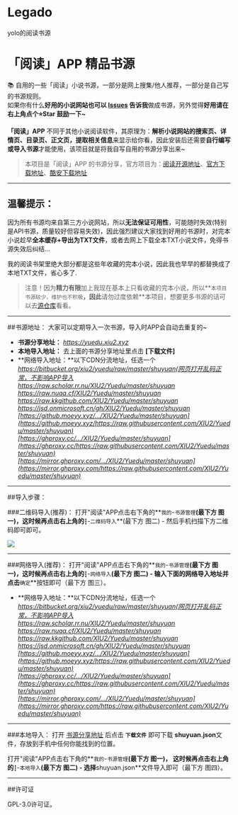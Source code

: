 # Legado
yolo的阅读书源
# 「阅读」APP 精品书源

📚 自用的一些「阅读」小说书源，一部分是网上搜集/他人推荐，一部分是自己写的书源规则。  
如果你有什么**好用的小说网站也可以 [Issues](https://github.com/XIU2/Yuedu/issues/new/choose) 告诉我**做成书源，另外觉得**好用请在右上角点个⭐Star 鼓励一下~**   

**「阅读」APP** 不同于其他小说阅读软件，其原理为：**解析小说网站的搜索页、详情页、目录页、正文页，提取相关信息**来显示给你看，因此安装后还需要**自行编写或导入书源**才能使用，该项目就是将我自写自用的书源分享出来~  

> 本项目是「阅读」APP 的书源分享，官方项目为：[阅读开源地址](https://github.com/gedoor/legado)、[官方下载地址](https://github.com/gedoor/legado/releases)、[酷安下载地址](https://www.coolapk.com/apk/256030)

****

## 温馨提示：

因为所有书源均来自第三方小说网站，所以**无法保证可用性**，可能随时失效(特别是API书源，质量较好但容易失效)，因此强烈建议大家找到好用的书源时，对完本小说趁早**全本缓存+导出为TXT文件**，或者去网上下载全本TXT小说文件，免得书源失效后纠结...

我的阅读书架里绝大部分都是这些年收藏的完本小说，因此我也早早的都替换成了本地TXT文件，省心多了.

>注意！因为**精力有限**加上我现在基本上只看收藏的完本小说，所以**`本项目书源较少，维护也不积极`**，因此**请勿过度依赖**本项目，想要更多书源的话可以去[源仓库](https://www.yckceo.com/yuedu/shuyuan)看看。

****

##书源地址：
大家可以定期导入一次书源，导入时APP会自动去重复的~
- **书源分享地址：** _https://yuedu.xiu2.xyz_  
- **本地导入地址：** 去上面的书源分享地址里点击 **\[下载文件\]**  
- **网络导入地址：**以下CDN分流地址，任选一个  
_https://bitbucket.org/xiu2/yuedu/raw/master/shuyuan(网页打开乱码正常，不影响APP导入_  
_https://raw.scholar.rr.nu/XIU2/Yuedu/master/shuyuan_  
_https://raw.nuaa.cf/XIU2/Yuedu/master/shuyuan_  
_https://raw.kkgithub.com/XIU2/Yuedu/master/shuyuan_  
_https://jsd.onmicrosoft.cn/gh/XIU2/Yuedu/master/shuyuan_  
_[https://github.moeyy.xyz/.../XIU2/Yuedu/master/shuyuan](https://github.moeyy.xyz/https://raw.githubusercontent.com/XIU2/Yuedu/master/shuyuan)_  
_[https://ghproxy.cc/.../XIU2/Yuedu/master/shuyuan](https://ghproxy.cc/https://raw.githubusercontent.com/XIU2/Yuedu/master/shuyuan)_  
_[https://mirror.ghproxy.com/.../XIU2/Yuedu/master/shuyuan](https://mirror.ghproxy.com/https://raw.githubusercontent.com/XIU2/Yuedu/master/shuyuan)_  

****

##导入步骤：

###二维码导入(推荐)：
打开"阅读"APP点击右下角的**`我的`-`书源管理`**(最下方 图一)，这时候再点击右上角的**`┇`-`二维码导入`**(最下方 图二) - 然后手机扫描下方二维码即可即可。

![](https://bitbucket.org/xiu2/yuedu/raw/master/dist/img/img-03.png)

****

###网络导入(推荐)：
打开"阅读"APP点击右下角的**`我的`-`书源管理`**(最下方 图一)，这时候再点击右上角的**`┇`-`网络导入`**(最下方 图二) - 输入下面的网络导入地址并点击**`确定`**按钮即可（最下方 图三）。
- **网络导入地址：**以下CDN分流地址，任选一个  
_https://bitbucket.org/xiu2/yuedu/raw/master/shuyuan(网页打开乱码正常，不影响APP导入_  
_https://raw.scholar.rr.nu/XIU2/Yuedu/master/shuyuan_  
_https://raw.nuaa.cf/XIU2/Yuedu/master/shuyuan_  
_https://raw.kkgithub.com/XIU2/Yuedu/master/shuyuan_  
_https://jsd.onmicrosoft.cn/gh/XIU2/Yuedu/master/shuyuan_  
_[https://github.moeyy.xyz/.../XIU2/Yuedu/master/shuyuan](https://github.moeyy.xyz/https://raw.githubusercontent.com/XIU2/Yuedu/master/shuyuan)_  
_[https://ghproxy.cc/.../XIU2/Yuedu/master/shuyuan](https://ghproxy.cc/https://raw.githubusercontent.com/XIU2/Yuedu/master/shuyuan)_  
_[https://mirror.ghproxy.com/.../XIU2/Yuedu/master/shuyuan](https://mirror.ghproxy.com/https://raw.githubusercontent.com/XIU2/Yuedu/master/shuyuan)_  

****

###本地导入：
打开 [书源分享地址](https://yuedu.xiu2.xyz) 后点击 **`下载文件`** 即可下载 **shuyuan.json**文件，存放到手机中任何你能找到的位置。

打开"阅读"APP点击右下角的**`我的`-`书源管理`**(最下方 图一)， 这时候再点击右上角的**`┇`-`本地导入`**(最下方 图二) - 选择**shuyuan.json**文件导入即可（最下方 图四）。

****

##许可证

GPL-3.0许可证。
